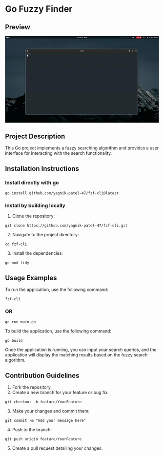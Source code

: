# Go Fuzzy Finder

## Preview
![Go Fuzzy Finder Demo](output.gif)

## Project Description
This Go project implements a fuzzy searching algorithm and provides a user interface for interacting with the search functionality.

## Installation Instructions
### Install directly with go
```
go install github.com/yagnik-patel-47/fzf-cli@latest
```
### Install by building locally
1. Clone the repository:
```
git clone https://github.com/yagnik-patel-47/fzf-cli.git
```
2. Navigate to the project directory:
```
cd fzf-cli
```
3. Install the dependencies:
```
go mod tidy
```

## Usage Examples
To run the application, use the following command:
```
fzf-cli
```
### OR
```
go run main.go
```
To build the application, use the following command:
```
go build
```
Once the application is running, you can input your search queries, and the application will display the matching results based on the fuzzy search algorithm.

## Contribution Guidelines
1. Fork the repository.
2. Create a new branch for your feature or bug fix:
```
git checkout -b feature/YourFeature
```
3. Make your changes and commit them:
```
git commit -m "Add your message here"
```
4. Push to the branch:
```
git push origin feature/YourFeature
```
5. Create a pull request detailing your changes.
